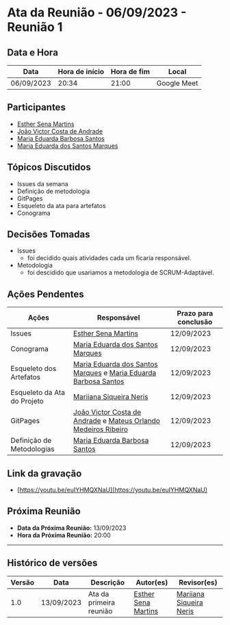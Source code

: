 # Ata da Reunião - 06/09/2023 - Reunião 1

## Data e Hora
| Data          | Hora de início | Hora de fim | Local        |
|---------------|----------------|-------------|--------------|
|  06/09/2023   |      20:34     |    21:00    | Google Meet  |

  
## Participantes
* [Esther Sena Martins](https://github.com/esmsena) 
* [João Victor Costa de Andrade](https://github.com/jvcostta)
* [Maria Eduarda Barbosa Santos](https://github.com/Madu01) 
* [Maria Eduarda dos Santos Marques ](https://github.com/EduardaSMarques)

## Tópicos Discutidos
* Issues da semana
* Definição de metodologia
* GitPages
* Esqueleto da ata para artefatos
* Conograma

## Decisões Tomadas
* Issues
  - foi decidido quais atividades cada um ficaria responsável.
* Metodologia
  - foi descidido que usariamos a metodologia de SCRUM-Adaptável.

## Ações Pendentes
| Ações       | Responsável     | Prazo para conclusão |
|-------------|-----------------|----------------------|
| Issues      | [Esther Sena Martins ](https://github.com/esmsena)   | 12/09/2023           |
| Conograma   | [Maria Eduarda dos Santos Marques](https://github.com/EduardaSMarques)   | 12/09/2023           |
| Esqueleto dos Artefatos | [Maria Eduarda dos Santos Marques](https://github.com/EduardaSMarques) e [Maria Eduarda Barbosa Santos](https://github.com/Madu01) | 12/09/2023          |
| Esqueleto da Ata do Projeto | [Mariiana Siqueira Neris](https://github.com/Maryyscreuza)| 12/09/2023          |
| GitPages   | [João Victor Costa de Andrade](https://github.com/jvcostta) e [Mateus Orlando Medeiros Ribeiro ](https://github.com/MateusPy) | 12/09/2023          |
| Definição de Metodologias  | [Maria Eduarda Barbosa Santos](https://github.com/Madu01) | 12/09/2023          |

## Link da gravação
* [https://youtu.be/euIYHMQXNaU](https://youtu.be/euIYHMQXNaU)

## Próxima Reunião
* **Data da Próxima Reunião:** 13/09/2023
* **Hora da Próxima Reunião:** 20:00
---

## Histórico de versões
| Versão | Data       | Descrição                   | Autor(es)     | Revisor(es) |
|--------|------------|-----------------------------|---------------|-------------|
| 1.0    | 13/09/2023 | Ata da primeira reunião     |  [Esther Sena Martins](https://github.com/esmsena)   |  [Mariiana Siqueira Neris](https://github.com/Maryyscreuza)           |
